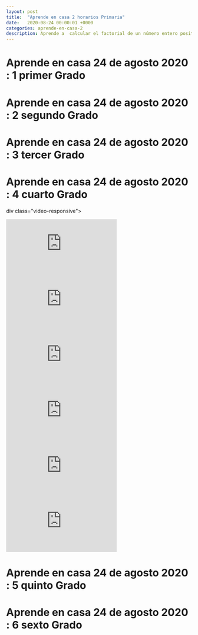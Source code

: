 ```yaml
---
layout: post
title:  "Aprende en casa 2 horarios Primaria"
date:   2020-08-24 00:00:01 +0000
categories: aprende-en-casa-2
description: Aprende a  calcular el factorial de un número entero positivo.
---
```




# Aprende en casa 24 de agosto 2020 : 1 primer Grado

# Aprende en casa 24 de agosto 2020 : 2 segundo Grado

# Aprende en casa 24 de agosto 2020 : 3 tercer Grado

# Aprende en casa 24 de agosto 2020 : 4 cuarto Grado
div class="video-responsive">
<iframe  
src="https://www.youtube.com/embed/jxHtc2NzepE" frameborder="0" allow="accelerometer; autoplay; encrypted-media; gyroscope; picture-in-picture" allowfullscreen>
</iframe>
</div>

<div class="video-responsive">
<iframe  
src="https://www.youtube.com/embed/jxHtc2NzepE" frameborder="0" allow="accelerometer; autoplay; encrypted-media; gyroscope; picture-in-picture" allowfullscreen>
</iframe>
</div>


<div class="video-responsive">
<iframe  
src="https://www.youtube.com/embed/fxBu1w1PwEU" frameborder="0" allow="accelerometer; autoplay; encrypted-media; gyroscope; picture-in-picture" allowfullscreen>
</iframe>
</div>


<div class="video-responsive">
<iframe  
src="https://www.youtube.com/embed/c6BthjZh4RE" frameborder="0" allow="accelerometer; autoplay; encrypted-media; gyroscope; picture-in-picture" allowfullscreen>
</iframe>
</div>


<div class="video-responsive">
<iframe  
src="https://www.youtube.com/embed/nUCk7_OM7hA" frameborder="0" allow="accelerometer; autoplay; encrypted-media; gyroscope; picture-in-picture" allowfullscreen>
</iframe>
</div>


<div class="video-responsive">
<iframe  
src="https://www.youtube.com/embed/AcBjeMU7IOY" frameborder="0" allow="accelerometer; autoplay; encrypted-media; gyroscope; picture-in-picture" allowfullscreen>
</iframe>
</div>

# Aprende en casa 24 de agosto 2020 : 5 quinto Grado

# Aprende en casa 24 de agosto 2020 : 6 sexto Grado